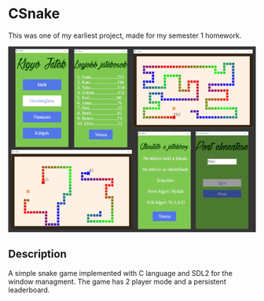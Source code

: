 # CSnake

This was one of my earliest project, made for my semester 1 homework.

![Snake game](doc/cover.png)

## Description

A simple snake game implemented with C language and SDL2 for the window managment. The game has 2 player mode and a persistent leaderboard.
